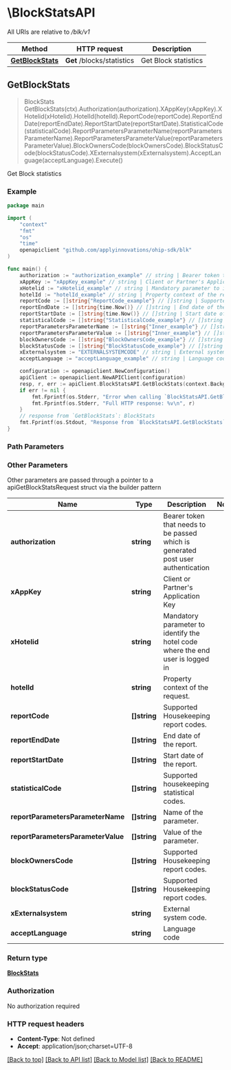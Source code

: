 # \BlockStatsAPI

All URIs are relative to */blk/v1*

Method | HTTP request | Description
------------- | ------------- | -------------
[**GetBlockStats**](BlockStatsAPI.md#GetBlockStats) | **Get** /blocks/statistics | Get Block statistics



## GetBlockStats

> BlockStats GetBlockStats(ctx).Authorization(authorization).XAppKey(xAppKey).XHotelid(xHotelid).HotelId(hotelId).ReportCode(reportCode).ReportEndDate(reportEndDate).ReportStartDate(reportStartDate).StatisticalCode(statisticalCode).ReportParametersParameterName(reportParametersParameterName).ReportParametersParameterValue(reportParametersParameterValue).BlockOwnersCode(blockOwnersCode).BlockStatusCode(blockStatusCode).XExternalsystem(xExternalsystem).AcceptLanguage(acceptLanguage).Execute()

Get Block statistics



### Example

```go
package main

import (
    "context"
    "fmt"
    "os"
    "time"
    openapiclient "github.com/applyinnovations/ohip-sdk/blk"
)

func main() {
    authorization := "authorization_example" // string | Bearer token that needs to be passed which is generated post user authentication
    xAppKey := "xAppKey_example" // string | Client or Partner's Application Key
    xHotelid := "xHotelid_example" // string | Mandatory parameter to identify the hotel code where the end user is logged in
    hotelId := "hotelId_example" // string | Property context of the request. (optional)
    reportCode := []string{"ReportCode_example"} // []string | Supported Housekeeping report codes. (optional)
    reportEndDate := []string{time.Now()} // []string | End date of the report. (optional)
    reportStartDate := []string{time.Now()} // []string | Start date of the report. (optional)
    statisticalCode := []string{"StatisticalCode_example"} // []string | Supported housekeeping statistical codes. (optional)
    reportParametersParameterName := []string{"Inner_example"} // []string | Name of the parameter. (optional)
    reportParametersParameterValue := []string{"Inner_example"} // []string | Value of the parameter. (optional)
    blockOwnersCode := []string{"BlockOwnersCode_example"} // []string | Supported Housekeeping report codes. (optional)
    blockStatusCode := []string{"BlockStatusCode_example"} // []string | Supported Housekeeping report codes. (optional)
    xExternalsystem := "EXTERNALSYSTEMCODE" // string | External system code. (optional)
    acceptLanguage := "acceptLanguage_example" // string | Language code (optional)

    configuration := openapiclient.NewConfiguration()
    apiClient := openapiclient.NewAPIClient(configuration)
    resp, r, err := apiClient.BlockStatsAPI.GetBlockStats(context.Background()).Authorization(authorization).XAppKey(xAppKey).XHotelid(xHotelid).HotelId(hotelId).ReportCode(reportCode).ReportEndDate(reportEndDate).ReportStartDate(reportStartDate).StatisticalCode(statisticalCode).ReportParametersParameterName(reportParametersParameterName).ReportParametersParameterValue(reportParametersParameterValue).BlockOwnersCode(blockOwnersCode).BlockStatusCode(blockStatusCode).XExternalsystem(xExternalsystem).AcceptLanguage(acceptLanguage).Execute()
    if err != nil {
        fmt.Fprintf(os.Stderr, "Error when calling `BlockStatsAPI.GetBlockStats``: %v\n", err)
        fmt.Fprintf(os.Stderr, "Full HTTP response: %v\n", r)
    }
    // response from `GetBlockStats`: BlockStats
    fmt.Fprintf(os.Stdout, "Response from `BlockStatsAPI.GetBlockStats`: %v\n", resp)
}
```

### Path Parameters



### Other Parameters

Other parameters are passed through a pointer to a apiGetBlockStatsRequest struct via the builder pattern


Name | Type | Description  | Notes
------------- | ------------- | ------------- | -------------
 **authorization** | **string** | Bearer token that needs to be passed which is generated post user authentication | 
 **xAppKey** | **string** | Client or Partner&#39;s Application Key | 
 **xHotelid** | **string** | Mandatory parameter to identify the hotel code where the end user is logged in | 
 **hotelId** | **string** | Property context of the request. | 
 **reportCode** | **[]string** | Supported Housekeeping report codes. | 
 **reportEndDate** | **[]string** | End date of the report. | 
 **reportStartDate** | **[]string** | Start date of the report. | 
 **statisticalCode** | **[]string** | Supported housekeeping statistical codes. | 
 **reportParametersParameterName** | **[]string** | Name of the parameter. | 
 **reportParametersParameterValue** | **[]string** | Value of the parameter. | 
 **blockOwnersCode** | **[]string** | Supported Housekeeping report codes. | 
 **blockStatusCode** | **[]string** | Supported Housekeeping report codes. | 
 **xExternalsystem** | **string** | External system code. | 
 **acceptLanguage** | **string** | Language code | 

### Return type

[**BlockStats**](BlockStats.md)

### Authorization

No authorization required

### HTTP request headers

- **Content-Type**: Not defined
- **Accept**: application/json;charset=UTF-8

[[Back to top]](#) [[Back to API list]](../README.md#documentation-for-api-endpoints)
[[Back to Model list]](../README.md#documentation-for-models)
[[Back to README]](../README.md)

